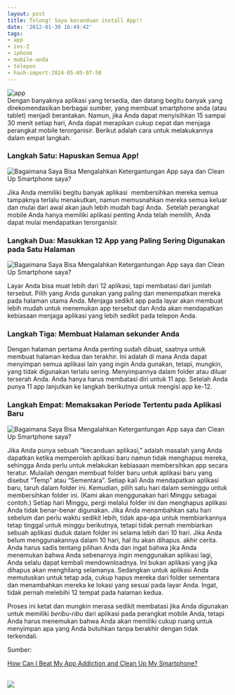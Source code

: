 ```yaml
---
layout: post
title: Tolong! Saya kecanduan install App!!
date: '2012-01-30 16:49:42'
tags:
- app
- ios-2
- iphone
- mobile-anda
- telepon
- hash-import-2024-05-05-07-58
---
```


![app](https://i1.wp.com/us.123rf.com/400wm/400/400/iqoncept/iqoncept1101/iqoncept110100046/8711468-many-application-icons-are-downloaded-into-a-modern-black-smart-phone-appearing-to-float-over-the-de.jpg?w=1200)  
Dengan banyaknya aplikasi yang tersedia, dan datang begitu banyak yang direkomendasikan berbagai sumber, yang membuat smartphone anda (atau tablet) menjadi berantakan. Namun, jika Anda dapat menyisihkan 15 sampai 30 menit setiap hari, Anda dapat merapikan cukup cepat dan menjaga perangkat mobile terorganisir. Berikut adalah cara untuk melakukannya dalam empat langkah.

<!--more-->

### Langkah Satu: Hapuskan Semua App!

![Bagaimana Saya Bisa Mengalahkan Ketergantungan App saya dan Clean Up Smartphone saya?](https://i2.wp.com/cache.gawker.com/assets/images/lifehacker/2012/01/1000-empty-app-screen.jpg?w=1200 "Bagaimana Saya Bisa Mengalahkan Ketergantungan App saya dan Clean Up Smartphone saya?")

Jika Anda memiliki begitu banyak aplikasi&nbsp; membersihkan mereka semua tampaknya terlalu menakutkan, namun memusnahkan mereka semua keluar dan mulai dari awal akan jauh lebih mudah bagi Anda.&nbsp; Setelah perangkat mobile Anda hanya memiliki aplikasi penting Anda telah memilih, Anda dapat mulai mendapatkan terorganisir.

### Langkah Dua: Masukkan 12 App yang Paling Sering Digunakan pada Satu Halaman

![Bagaimana Saya Bisa Mengalahkan Ketergantungan App saya dan Clean Up Smartphone saya?](https://i1.wp.com/cache.gawker.com/assets/images/lifehacker/2012/01/1000-12-apps.jpg?w=1200 "Bagaimana Saya Bisa Mengalahkan Ketergantungan App saya dan Clean Up Smartphone saya?")

Layar Anda bisa muat lebih dari 12 aplikasi, tapi membatasi dari jumlah tersebut. Pilih yang Anda gunakan yang paling dan menempatkan mereka pada halaman utama Anda. Menjaga sedikit app pada layar akan membuat lebih mudah untuk menemukan app tersebut dan Anda akan mendapatkan kebiasaan menjaga aplikasi yang lebih sedikit pada telepon Anda.

### Langkah Tiga: Membuat Halaman sekunder Anda

Dengan halaman pertama Anda penting sudah dibuat, saatnya untuk membuat halaman kedua dan terakhir. Ini adalah di mana Anda dapat menyimpan semua aplikasi lain yang ingin Anda gunakan, tetapi, mungkin, yang tidak digunakan terlalu sering. Menyimpannya dalam folder atau diluar terserah Anda. Anda hanya harus membatasi diri untuk 11 app. Setelah Anda punya 11 app lanjutkan ke langkah berikutnya untuk mengisi app ke-12.

### Langkah Empat: Memaksakan Periode Tertentu pada Aplikasi Baru

![Bagaimana Saya Bisa Mengalahkan Ketergantungan App saya dan Clean Up Smartphone saya?](https://i2.wp.com/cache.gawker.com/assets/images/lifehacker/2012/01/1000-holding-bin.jpg?w=1200 "Bagaimana Saya Bisa Mengalahkan Ketergantungan App saya dan Clean Up Smartphone saya?")

Jika Anda punya sebuah “kecanduan aplikasi,” adalah masalah yang Anda dapatkan ketika memperoleh aplikasi baru namun tidak menghapus mereka, sehingga Anda perlu untuk melakukan kebiasaan membersihkan app secara teratur. Mulailah dengan membuat folder baru untuk aplikasi baru yang disebut “Temp” atau “Sementara”. Setiap kali Anda mendapatkan aplikasi baru, taruh dalam folder ini. Kemudian, pilih satu hari dalam seminggu untuk membersihkan folder ini. (Kami akan menggunakan hari Minggu sebagai contoh.) Setiap hari Minggu, pergi melalui folder ini dan menghapus aplikasi Anda tidak benar-benar digunakan. Jika Anda menambahkan satu hari sebelum dan perlu waktu sedikit lebih, tidak apa-apa untuk membiarkannya tetap tinggal untuk minggu berikutnya, tetapi tidak pernah membiarkan sebuah aplikasi duduk dalam folder ini selama lebih dari 10 hari. Jika Anda belum menggunakannya dalam 10 hari, hal itu akan dihapus. akhir cerita. Anda harus sadis tentang pilihan Anda dan ingat bahwa jika Anda menemukan bahwa Anda sebenarnya ingin menggunakan aplikasi lagi, Anda selalu dapat kembali mendownloadnya. Ini bukan aplikasi yang jika dihapus akan menghilang selamanya. Sedangkan untuk aplikasi Anda memutuskan untuk tetap ada, cukup hapus mereka dari folder sementara dan menambahkan mereka ke lokasi yang sesuai pada layar Anda. Ingat, tidak pernah melebihi 12 tempat pada halaman kedua.

Proses ini ketat dan mungkin merasa sedikit membatasi jika Anda digunakan untuk memiliki _beribu-ribu_ dari aplikasi pada perangkat mobile Anda, tetapi Anda harus menemukan bahwa Anda akan memiliki cukup ruang untuk menyimpan apa yang Anda butuhkan tanpa berakhir dengan tidak terkendali.

Sumber:

[How Can I Beat My App Addiction and Clean Up My Smartphone?](http://lifehacker.com/5876843/how-can-i-beat-my-app-addiction-and-clean-up-my-smartphone)

[  
 ![](https://i2.wp.com/www.lintasberita.com/buttons_lb/lintasberita-32x32-2.gif?w=1200) ](http://www.lintasberita.com/kirimmedia/url:http://devilpenakut.wordpress.com/2010/05/31/mac-browser-test/)

<!--kg-card-end: html-->